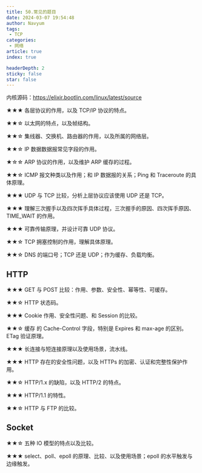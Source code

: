 ```yaml
---
title: 50.常见的题目
date: 2024-03-07 19:54:48
author: Navyum
tags: 
 - TCP
categories: 
 - 网络
article: true
index: true

headerDepth: 2
sticky: false
star: false
---
```



内核源码：https://elixir.bootlin.com/linux/latest/source

★★★ 各层协议的作用，以及 TCP/IP 协议的特点。

★★☆ 以太网的特点，以及帧结构。

★★☆ 集线器、交换机、路由器的作用，以及所属的网络层。

★★☆ IP 数据数据报常见字段的作用。

★☆☆ ARP 协议的作用，以及维护 ARP 缓存的过程。

★★☆ ICMP 报文种类以及作用；和 IP 数据报的关系；Ping 和 Traceroute 的具体原理。

★★★ UDP 与 TCP 比较，分析上层协议应该使用 UDP 还是 TCP。

★★★ 理解三次握手以及四次挥手具体过程，三次握手的原因、四次挥手原因、TIME_WAIT 的作用。

★★★ 可靠传输原理，并设计可靠 UDP 协议。

★★☆ TCP 拥塞控制的作用，理解具体原理。

★★☆ DNS 的端口号；TCP 还是 UDP；作为缓存、负载均衡。

## HTTP

★★★ GET 与 POST 比较：作用、参数、安全性、幂等性、可缓存。

★★☆ HTTP 状态码。

★★★ Cookie 作用、安全性问题、和 Session 的比较。

★★☆ 缓存 的 Cache-Control 字段，特别是 Expires 和 max-age 的区别。ETag 验证原理。

★★★ 长连接与短连接原理以及使用场景，流水线。

★★★ HTTP 存在的安全性问题，以及 HTTPs 的加密、认证和完整性保护作用。

★★☆ HTTP/1.x 的缺陷，以及 HTTP/2 的特点。

★★★ HTTP/1.1 的特性。

★★☆ HTTP 与 FTP 的比较。

## Socket

★★☆ 五种 IO 模型的特点以及比较。

★★★ select、poll、epoll 的原理、比较、以及使用场景；epoll 的水平触发与边缘触发。

